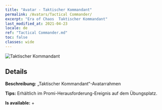 ```yaml
---
title: "Avatar - Taktischer Kommandant"
permalink: /Avatars/Tactical Commander/
excerpt: "Era of Chaos  Taktischer Kommandant"
last_modified_at: 2021-04-23
locale: de
ref: "Tactical Commander.md"
toc: false
classes: wide
---
```

 ![Taktischer Kommandant](/images/a/avatarFrame_20.png)

## Details

 **Beschreibung:** „Taktischer Kommandant“-Avatarrahmen 

 **Tips:** Erhältlich im Promi-Herausforderung-Ereignis auf dem Übungsplatz. 

 **Is available:**  + 

